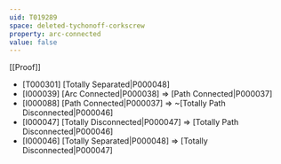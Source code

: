```yaml
---
uid: T019289
space: deleted-tychonoff-corkscrew
property: arc-connected
value: false
---
```

[[Proof]]

* [T000301] [Totally Separated|P000048]
* [I000039] [Arc Connected|P000038] => [Path Connected|P000037]
* [I000088] [Path Connected|P000037] => ~[Totally Path Disconnected|P000046]
* [I000047] [Totally Disconnected|P000047] => [Totally Path Disconnected|P000046]
* [I000046] [Totally Separated|P000048] => [Totally Disconnected|P000047]

